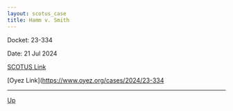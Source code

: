 ```yaml
---
layout: scotus_case
title: Hamm v. Smith
---
```


Docket: 23-334

Date: 21 Jul 2024

[SCOTUS Link](https://www.supremecourt.gov/opinions/23pdf/602us1r46_gfbi.pdf)

[Oyez Link](https://www.oyez.org/cases/2024/23-334

---

[Up](./README.md)